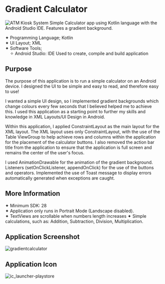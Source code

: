 # Gradient Calculator
![ATM Kiosk System](https://user-images.githubusercontent.com/22479692/126051660-dbdff86b-3370-4933-9391-20b3d716bca0.png)
Simple Calculator app using Kotlin language with the Android Studio IDE. Features a gradient background.  
  
  ✦ Programming Language; Kotlin    
  ✦ UI Layout; XML  
  ✦ Software Tools;  
  &nbsp;&nbsp;&nbsp;&nbsp;✧ Android Studio: IDE Used to create, compile and build application
  
  
  
  ## Purpose  
  The purpose of this application is to run a simple calculator on an Android device. I designed the UI to be simple and easy to read, and therefore easy to use!  
  
  I wanted a simple UI design, so I implemented gradient backgrounds which change colours every few seconds that I believed helped me to achieve this. I used this application as a starting point to further my skills and knowledge in XML Layouts/UI Design in Android.   
  
  Within this application, I applied ConstraintLayout as the main layout for the XML layout. The XML layout uses only ConstraintLayout, with the use of the Table ViewGroup to help achieve rows and columns within the application for the placement of the calculator buttons. I also removed the action bar title from the application to ensure that the application is full screen and remains the center of the user's focus. 
  
   I used AnimationDrawable for the animation of the gradient background.  Listeners (setOnClickListener, appendOnClick) for the use of the buttons and operators. Implemented the use of Toast message to display errors automatically generated when exceptions are caught. 
  
  ## More Information
  ✦ Minimum SDK: 28  
  ✦ Application only runs in Portrait Mode (Landscape disabled).   
  ✦ TextViews are scrollable when numbers length increases 
  ✦ Simple calculations, such as: Addition, Subtraction, Division, Multiplication. 
 
 

## Application Screenshot

![gradientcalculator](https://user-images.githubusercontent.com/22479692/126052868-ce42d6a3-7d57-4cbe-bd22-55babcaf61ac.png)

  ## Application Icon
  ![ic_launcher-playstore](https://user-images.githubusercontent.com/22479692/126073975-bcd34f68-0af2-49e0-af1c-bdd3fdc04d78.png)






